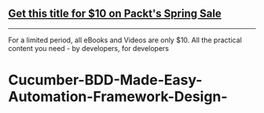 ## [Get this title for $10 on Packt's Spring Sale](https://www.packt.com/V16793?utm_source=github&utm_medium=packt-github-repo&utm_campaign=spring_10_dollar_2022)
-----
For a limited period, all eBooks and Videos are only $10. All the practical content you need \- by developers, for developers

# Cucumber-BDD-Made-Easy-Automation-Framework-Design-